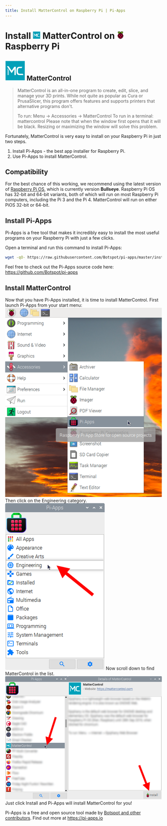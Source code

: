 ```yaml
---
title: Install MatterControl on Raspberry Pi | Pi-Apps
---
```

<div class="simple-install-content content">

# Install <img src="/img/app-icons/MatterControl/icon-64.png" height=24> MatterControl on <img src=/img/other-icons/raspberrypi-icon.svg height=24> Raspberry Pi

## <img src="/img/app-icons/MatterControl/icon-64.png"> MatterControl
> MatterControl is an all-in-one program to create, edit, slice, and manage your 3D prints.
> While not quite as popular as Cura or PrusaSlicer, this program offers features and supports printers that alternative programs don't.
> 
> To run: Menu -> Accessories -> MatterControl
> To run in a terminal: mattercontrol
> Please note that when the window first opens that it will be black. Resizing or maximizing the window will solve this problem.

Fortunately, MatterControl is very easy to install on your Raspberry Pi in just two steps.
1. Install Pi-Apps - the best app installer for Raspberry Pi.
2. Use Pi-Apps to install MatterControl.
</div>
<div class="simple-install-content content">

## Compatibility
For the best chance of this working, we recommend using the latest version of [Raspberry Pi OS](https://www.raspberrypi.com/software/), which is currently version **Bullseye**.
Raspberry Pi OS has 32-bit and 64-bit variants, both of which will run on most Raspberry Pi computers, including the Pi 3 and the Pi 4.
MatterControl will run on either PiOS 32-bit or 64-bit.
</div>
<div class="simple-install-content content">

## Install Pi-Apps

Pi-Apps is a free tool that makes it incredibly easy to install the most useful programs on your Raspberry Pi with just a few clicks.

Open a terminal and run this command to install Pi-Apps:
```bash
wget -qO- https://raw.githubusercontent.com/Botspot/pi-apps/master/install | bash
```
Feel free to check out the Pi-Apps source code here: https://github.com/Botspot/pi-apps
</div>
<div class="simple-install-content content">

## Install MatterControl

Now that you have Pi-Apps installed, it is time to install MatterControl.
First launch Pi-Apps from your start menu:
<img src="/img/start-menu.png">
Then click on the Engineering category.
<img src="/img/category-selections/Engineering.png">
Now scroll down to find MatterControl in the list.
<img src="/img/app-icons/MatterControl/app-selection.png">
Just click Install and Pi-Apps will install MatterControl for you!
</div>
<div class="simple-install-content content">

Pi-Apps is a free and open source tool made by [Botspot and other contributors](/about/#contributors). Find out more at https://pi-apps.io
</div>
